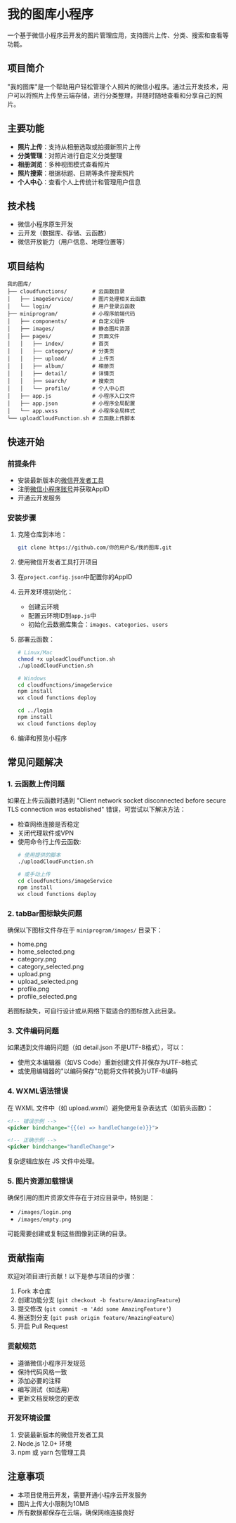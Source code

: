# 我的图库小程序

一个基于微信小程序云开发的图片管理应用，支持图片上传、分类、搜索和查看等功能。

## 项目简介

"我的图库"是一个帮助用户轻松管理个人照片的微信小程序。通过云开发技术，用户可以将照片上传至云端存储，进行分类整理，并随时随地查看和分享自己的照片。

## 主要功能

- **照片上传**：支持从相册选取或拍摄新照片上传
- **分类管理**：对照片进行自定义分类整理
- **相册浏览**：多种视图模式查看照片
- **照片搜索**：根据标题、日期等条件搜索照片
- **个人中心**：查看个人上传统计和管理用户信息

## 技术栈

- 微信小程序原生开发
- 云开发（数据库、存储、云函数）
- 微信开放能力（用户信息、地理位置等）

## 项目结构

```
我的图库/
├── cloudfunctions/        # 云函数目录
│   ├── imageService/      # 图片处理相关云函数
│   └── login/             # 用户登录云函数
├── miniprogram/           # 小程序前端代码
│   ├── components/        # 自定义组件
│   ├── images/            # 静态图片资源
│   ├── pages/             # 页面文件
│   │   ├── index/         # 首页
│   │   ├── category/      # 分类页
│   │   ├── upload/        # 上传页
│   │   ├── album/         # 相册页
│   │   ├── detail/        # 详情页
│   │   ├── search/        # 搜索页
│   │   └── profile/       # 个人中心页
│   ├── app.js             # 小程序入口文件
│   ├── app.json           # 小程序全局配置
│   └── app.wxss           # 小程序全局样式
└── uploadCloudFunction.sh # 云函数上传脚本
```

## 快速开始

### 前提条件

- 安装最新版本的[微信开发者工具](https://developers.weixin.qq.com/miniprogram/dev/devtools/download.html)
- 注册[微信小程序账号](https://mp.weixin.qq.com/)并获取AppID
- 开通云开发服务

### 安装步骤

1. 克隆仓库到本地：
   ```bash
   git clone https://github.com/你的用户名/我的图库.git
   ```

2. 使用微信开发者工具打开项目

3. 在`project.config.json`中配置你的AppID

4. 云开发环境初始化：
   - 创建云环境
   - 配置云环境ID到`app.js`中
   - 初始化云数据库集合：`images`、`categories`、`users`

5. 部署云函数：
   ```bash
   # Linux/Mac
   chmod +x uploadCloudFunction.sh
   ./uploadCloudFunction.sh
   
   # Windows
   cd cloudfunctions/imageService
   npm install
   wx cloud functions deploy
   
   cd ../login
   npm install
   wx cloud functions deploy
   ```

6. 编译和预览小程序

## 常见问题解决

### 1. 云函数上传问题

如果在上传云函数时遇到 "Client network socket disconnected before secure TLS connection was established" 错误，可尝试以下解决方法：

- 检查网络连接是否稳定
- 关闭代理软件或VPN
- 使用命令行上传云函数:
  ```bash
  # 使用提供的脚本
  ./uploadCloudFunction.sh
  
  # 或手动上传
  cd cloudfunctions/imageService
  npm install
  wx cloud functions deploy
  ```

### 2. tabBar图标缺失问题

确保以下图标文件存在于 `miniprogram/images/` 目录下：
- home.png
- home_selected.png
- category.png
- category_selected.png
- upload.png
- upload_selected.png
- profile.png
- profile_selected.png

若图标缺失，可自行设计或从网络下载适合的图标放入此目录。

### 3. 文件编码问题

如果遇到文件编码问题（如 detail.json 不是UTF-8格式），可以：
- 使用文本编辑器（如VS Code）重新创建文件并保存为UTF-8格式
- 或使用编辑器的"以编码保存"功能将文件转换为UTF-8编码

### 4. WXML语法错误

在 WXML 文件中（如 upload.wxml）避免使用复杂表达式（如箭头函数）：

```xml
<!-- 错误示例 -->
<picker bindchange="{{(e) => handleChange(e)}}">

<!-- 正确示例 -->
<picker bindchange="handleChange">
```

复杂逻辑应放在 JS 文件中处理。

### 5. 图片资源加载错误

确保引用的图片资源文件存在于对应目录中，特别是：
- `/images/login.png`
- `/images/empty.png`

可能需要创建或复制这些图像到正确的目录。

## 贡献指南

欢迎对项目进行贡献！以下是参与项目的步骤：

1. Fork 本仓库
2. 创建功能分支 (`git checkout -b feature/AmazingFeature`)
3. 提交修改 (`git commit -m 'Add some AmazingFeature'`)
4. 推送到分支 (`git push origin feature/AmazingFeature`)
5. 开启 Pull Request

### 贡献规范

- 遵循微信小程序开发规范
- 保持代码风格一致
- 添加必要的注释
- 编写测试（如适用）
- 更新文档反映您的更改

### 开发环境设置

1. 安装最新版本的微信开发者工具
2. Node.js 12.0+ 环境
3. npm 或 yarn 包管理工具

## 注意事项

- 本项目使用云开发，需要开通小程序云开发服务
- 图片上传大小限制为10MB
- 所有数据都保存在云端，确保网络连接良好





